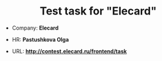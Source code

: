 <h1 align="center">Test task for "Elecard"</h1>

- Company: **Elecard**

- HR: **Pastushkova Olga**

- URL: **http://contest.elecard.ru/frontend/task**